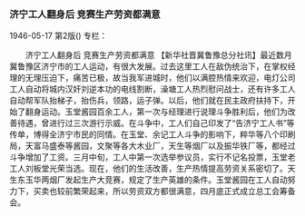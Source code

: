 ### 济宁工人翻身后  竞赛生产劳资都满意

1946-05-17
第2版()
专栏：

　　济宁工人翻身后
    竞赛生产劳资都满意
    【新华社晋冀鲁豫总分社讯】最近数月冀鲁豫区济宁市的工人运动，有很大发展。过去这里工人在敌伪统治下，在掌权经理的无理压迫下，痛苦已极，故当我军进城时，他们以满腔热情来欢迎，电灯公司工人自动将城内汉奸刘逆本功的电线割断，澡塘工人热烈慰问战士，还有许多工人自动帮军队抬梯子，抬伤兵，领路，运子弹。以后，他们就在民主政府扶持下，开始了翻身运动。玉堂酱园百余工人，第一次与经理进行说理斗争胜利后，他们为改善待遇，曾进行过三次游行示威。在斗争中，工人们自己印发了“告济宁工人书”等传单，博得全济宁市民的同情。在玉堂、余记工人斗争的影响下，粹华等八个印刷局，天富马盛泰等酱园，文聚等各大木业厂，天生等烟厂以及振华铁厂等，都经过斗争增加了工资。三月中旬，工人中第一次选举参议员，实行不记名投票，玉堂老工人刘板堂光荣当选。现在，他们的生活改善，生产热情提高劳资关系密切了。天生东玉华两烟厂发起生产大竞赛，规定了生产英雄的条件。玉堂酱园在工人自动努力下，买卖也较前繁荣起来，所以劳资双方都很满意，四月底正式成立总工会筹备会。
